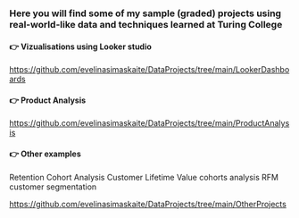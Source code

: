 ### Here you will find some of my sample (graded) projects using real-world-like data and techniques learned at Turing College

#### :point_right: Vizualisations using Looker studio
  
  https://github.com/evelinasimaskaite/DataProjects/tree/main/LookerDashboards
  
#### :point_right: Product Analysis
  
  https://github.com/evelinasimaskaite/DataProjects/tree/main/ProductAnalysis
  
#### :point_right: Other examples
   Retention Cohort Analysis
   Customer Lifetime Value cohorts analysis
   RFM customer segmentation 
  
  https://github.com/evelinasimaskaite/DataProjects/tree/main/OtherProjects

